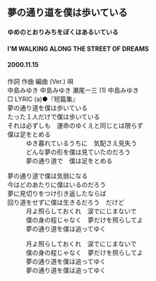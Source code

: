 ## 夢の通り道を僕は歩いている
#### ゆめのとおりみちをぼくはあるいている
#### I'M WALKING ALONG THE STREET OF DREAMS
#### 2000.11.15


作詞  作曲  編曲 (Ver.)   唄   
中島みゆき   中島みゆき   瀬尾一三 (1)  中島みゆき   
□ LYRIC (a)●『短篇集』   
夢の通り道を僕は歩いている   
たった１人だけで僕は歩いている   
それは必ずしも　運命のゆくえと同じとは限らず   
僕は足をとめる   
　　　ゆき暮れているうちに　気配さえ見失う   
　　　どんな夢の形を僕は見ていたのだろう   
　　　夢の通り道で　僕は足をとめる   
   
夢の通り道で僕は気弱になる   
今はどのあたりに僕はいるのだろう   
夢に見切りをつけ引き返したならば   
回り道をせずに僕は生きるだろう　だけど   
　　　月よ照らしておくれ　涙でにじまないで   
　　　僕の身の程じゃなく　夢だけを照らしてよ   
　　　夢の通り道を僕は追ってゆく   
   
　　　月よ照らしておくれ　涙でにじまないで   
　　　僕の身の程じゃなく　夢だけを照らしてよ   
　　　夢の通り道を僕は追ってゆく   
　　　夢の通り道を僕は追ってゆく   